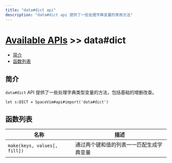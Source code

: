```yaml
---
title: "data#dict api"
description: "data#dict api 提供了一些处理字典变量的常用方法"
---
```


# [Available APIs](../../) >> data#dict

<!-- vim-markdown-toc GFM -->

- [简介](#简介)
- [函数列表](#函数列表)

<!-- vim-markdown-toc -->

## 简介

`data#dict` API 提供了一些处理字典类型变量的方法，包括基础的增删改查。

```vim
let s:DICT = SpaceVim#api#import('data#dict')
```

## 函数列表

| 名称                         | 描述                                     |
| ---------------------------- | ---------------------------------------- |
| `make(keys, values[, fill])` | 通过两个键和值的列表一一匹配生成字典变量 |
